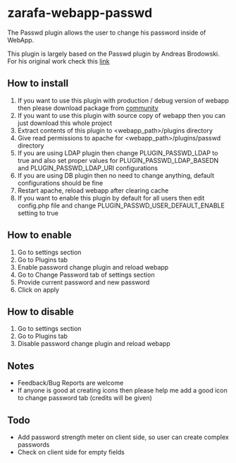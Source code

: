 zarafa-webapp-passwd
====================

The Passwd plugin allows the user to change his password inside of WebApp.

This plugin is largely based on the Passwd plugin by Andreas Brodowski.
For his original work check this [link](https://community.zarafa.com/pg/plugins/project/157/developer/dw2412/passwd-plugin)

## How to install
1. If you want to use this plugin with production / debug version of webapp then please download package from [community](https://community.zarafa.com/pg/plugins/project/23147/developer/silentsakky/webapp-password-change)
2. If you want to use this plugin with source copy of webapp then you can just download this whole project
3. Extract contents of this plugin to <webapp_path>/plugins directory
4. Give read permissions to apache for <webapp_path>/plugins/passwd directory
5. If you are using LDAP plugin then change PLUGIN_PASSWD_LDAP to true and also set proper values for PLUGIN_PASSWD_LDAP_BASEDN and PLUGIN_PASSWD_LDAP_URI configurations
6. If you are using DB plugin then no need to change anything, default configurations should be fine
5. Restart apache, reload webapp after clearing cache
6. If you want to enable this plugin by default for all users then edit config.php file and change PLUGIN_PASSWD_USER_DEFAULT_ENABLE setting to true

## How to enable
1. Go to settings section
2. Go to Plugins tab
3. Enable password change plugin and reload webapp
4. Go to Change Password tab of settings section
5. Provide current password and new password
6. Click on apply

## How to disable
1. Go to settings section
2. Go to Plugins tab
3. Disable password change plugin and reload webapp

## Notes
- Feedback/Bug Reports are welcome
- If anyone is good at creating icons then please help me add a good icon to change password tab (credits will be given)

## Todo
- Add password strength meter on client side, so user can create complex passwords
- Check on client side for empty fields